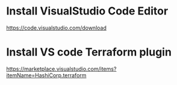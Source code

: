 # Install VisualStudio Code Editor

https://code.visualstudio.com/download


# Install VS code Terraform plugin 

https://marketplace.visualstudio.com/items?itemName=HashiCorp.terraform